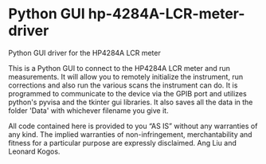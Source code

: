 # Python GUI hp-4284A-LCR-meter-driver
Python GUI driver for the HP4284A LCR meter

This is a Python GUI to connect to the HP4284A  LCR meter and run measurements. It will allow you to remotely initialize the instrument, run corrections and also run the various scans the instrument can do. It is programmed to communicate to the device via the GPIB port and utilizes python's pyvisa and the tkinter gui libraries. It also saves all the data in the folder 'Data' with whichever filename you give it.

All code contained here is provided to you “AS IS” without any warranties of any kind. The implied warranties of non-infringement, merchantability and fitness for a particular purpose are expressly disclaimed. Ang Liu and Leonard Kogos. 
